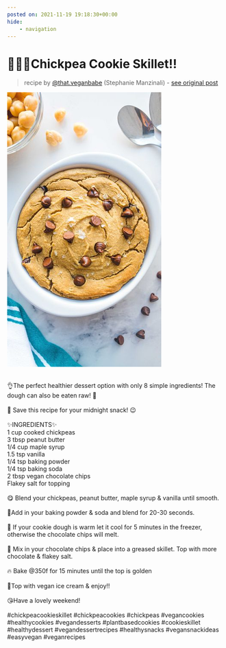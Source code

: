 ```yaml
---
posted on: 2021-11-19 19:18:30+00:00
hide:
    - navigation
---
```


# 🌱🍪🎉Chickpea Cookie Skillet!! 

> recipe by [@that.veganbabe](https://www.instagram.com/that.veganbabe/) 
(Stephanie Manzinali) - [see original post](https://instagram.com/p/CWeAeQWl9h2)

![](../img/that.veganbabe_19-11-2021_1911.png)

\
👌The perfect healthier dessert option with only 8 simple ingredients! The dough can also be eaten raw! 🤤 \
\
🔖 Save this recipe for your midnight snack! 😉 \
\
✨INGREDIENTS✨\
1 cup cooked chickpeas\
3 tbsp peanut butter\
1/4 cup maple syrup\
1.5 tsp vanilla\
1/4 tsp baking powder\
1/4 tsp baking soda\
2 tbsp vegan chocolate chips\
Flakey salt for topping\
\
😋 Blend your chickpeas, peanut butter, maple syrup & vanilla until smooth.\
\
💜Add in your baking powder & soda and blend for 20-30 seconds.\
\
🧊 If your cookie dough is warm let it cool for 5 minutes in the freezer, otherwise the chocolate chips will melt.\
\
🍫 Mix in your chocolate chips & place into a greased skillet. Top with more chocolate & flakey salt.\
\
🔥 Bake @350f for 15 minutes until the top is golden \
\
🍦Top with vegan ice cream & enjoy!!\
\
😘Have a lovely weekend! \
\
\#chickpeacookieskillet \#chickpeacookies \#chickpeas \#vegancookies \#healthycookies \#vegandesserts \#plantbasedcookies \#cookieskillet \#healthydessert \#vegandessertrecipes \#healthysnacks \#vegansnackideas \#easyvegan \#veganrecipes 